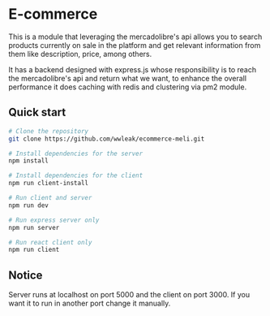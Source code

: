 # E-commerce

This is a module that leveraging the mercadolibre's api allows you to search products currently on sale in the platform and get relevant information from them like description, price, among others.

It has a backend designed with express.js whose responsibility is to reach the mercadolibre's api and return what we want, to enhance the overall performance it does caching with redis and clustering via pm2 module.

## Quick start

``` bash
# Clone the repository
git clone https://github.com/wwleak/ecommerce-meli.git

# Install dependencies for the server
npm install

# Install dependencies for the client
npm run client-install

# Run client and server 
npm run dev

# Run express server only
npm run server

# Run react client only
npm run client
```

## Notice

Server runs at localhost on port 5000 and the client on port 3000. If you want it to run in another port change it manually.

